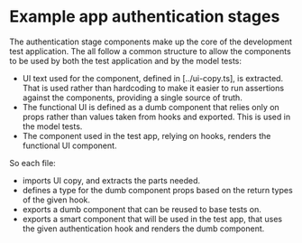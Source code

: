 # Example app authentication stages

The authentication stage components make up the core of the development test
application. The all follow a common structure to allow the components to be
used by both the test application and by the model tests:

- UI text used for the component, defined in [../ui-copy.ts], is extracted. That
  is used rather than hardcoding to make it easier to run assertions against
	the components, providing a single source of truth.
- The functional UI is defined as a dumb component that relies only on props
	rather than values taken from hooks and exported. This is used in the model tests.
- The component used in the test app, relying on hooks, renders the functional
	UI component.

So each file:

- imports UI copy, and extracts the parts needed.
- defines a type for the dumb component props based on the return types of the
	given hook.
- exports a dumb component that can be reused to base tests on.
- exports a smart component that will be used in the test app, that uses the
	given authentication hook and renders the dumb component.
